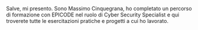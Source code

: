 Salve, mi presento.
Sono Massimo Cinquegrana, ho completato un percorso di formazione con EPICODE nel ruolo di Cyber Security Specialist e qui troverete tutte le esercitazioni pratiche e progetti a cui ho lavorato.
